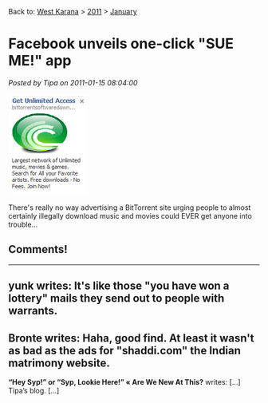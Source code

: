 Back to: [West Karana](/posts/westkarana.md) > [2011](/posts/2011/westkarana.md) > [January](./westkarana.md)
# Facebook unveils one-click "SUE ME!" app

*Posted by Tipa on 2011-01-15 08:04:00*

![](../../../uploads/2011/01/Fullscreen-capture-1152011-75414-AM.jpg "Unlimited access to movies via BitTorrent")

There's really no way advertising a BitTorrent site urging people to almost certainly illegally download music and movies could EVER get anyone into trouble...

## Comments!
---
**yunk** writes: It's like those "you have won a lottery" mails they send out to people with warrants.
---
**Bronte** writes: Haha, good find. At least it wasn't as bad as the ads for "shaddi.com" the Indian matrimony website.
---
**&#8220;Hey Syp!&#8221; or &#8220;Syp, Lookie Here!&#8221; &laquo; Are We New At This?** writes: [...] Tipa&#8217;s blog. [...]
